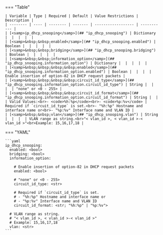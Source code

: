 <!--
  ~ Copyright (c) 2023 Arista Networks, Inc.
  ~ Use of this source code is governed by the Apache License 2.0
  ~ that can be found in the LICENSE file.
  -->
=== "Table"

    | Variable | Type | Required | Default | Value Restrictions | Description |
    | -------- | ---- | -------- | ------- | ------------------ | ----------- |
    | [<samp>ip_dhcp_snooping</samp>](## "ip_dhcp_snooping") | Dictionary |  |  |  |  |
    | [<samp>&nbsp;&nbsp;enabled</samp>](## "ip_dhcp_snooping.enabled") | Boolean |  |  |  |  |
    | [<samp>&nbsp;&nbsp;bridging</samp>](## "ip_dhcp_snooping.bridging") | Boolean |  |  |  |  |
    | [<samp>&nbsp;&nbsp;information_option</samp>](## "ip_dhcp_snooping.information_option") | Dictionary |  |  |  |  |
    | [<samp>&nbsp;&nbsp;&nbsp;&nbsp;enabled</samp>](## "ip_dhcp_snooping.information_option.enabled") | Boolean |  |  |  | Enable insertion of option-82 in DHCP request packets |
    | [<samp>&nbsp;&nbsp;&nbsp;&nbsp;circuit_id_type</samp>](## "ip_dhcp_snooping.information_option.circuit_id_type") | String |  |  |  | "none" or <0 - 255> |
    | [<samp>&nbsp;&nbsp;&nbsp;&nbsp;circuit_id_format</samp>](## "ip_dhcp_snooping.information_option.circuit_id_format") | String |  |  | Valid Values:<br>- <code>%h:%p</code><br>- <code>%p:%v</code> | Required if `circuit_id_type` is set.<br>- "%h:%p" Hostname and interface name or<br>- "%p:%v" Interface name and VLAN ID |
    | [<samp>&nbsp;&nbsp;vlan</samp>](## "ip_dhcp_snooping.vlan") | String |  |  |  | VLAN range as string.<br>"< vlan_id >, < vlan_id >-< vlan_id >"<br>Example: 15,16,17,18 |

=== "YAML"

    ```yaml
    ip_dhcp_snooping:
      enabled: <bool>
      bridging: <bool>
      information_option:

        # Enable insertion of option-82 in DHCP request packets
        enabled: <bool>

        # "none" or <0 - 255>
        circuit_id_type: <str>

        # Required if `circuit_id_type` is set.
        # - "%h:%p" Hostname and interface name or
        # - "%p:%v" Interface name and VLAN ID
        circuit_id_format: <str; "%h:%p" | "%p:%v">

      # VLAN range as string.
      # "< vlan_id >, < vlan_id >-< vlan_id >"
      # Example: 15,16,17,18
      vlan: <str>
    ```
